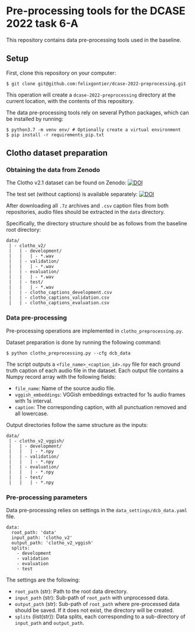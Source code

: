 # Pre-processing tools for the DCASE 2022 task 6-A

This repository contains data pre-processing tools used in the baseline.

## Setup

First, clone this repository on your computer:

````shell script
$ git clone git@github.com:felixgontier/dcase-2022-preprocessing.git
````

This operation will create a `dcase-2022-preprocessing` directory at the current location, with the contents of this repository.

The data pre-processing tools rely on several Python packages, which can be installed by running:

````shell script
$ python3.7 -m venv env/ # Optionally create a virtual environment
$ pip install -r requirements_pip.txt
````

## Clotho dataset preparation

### Obtaining the data from Zenodo

The Clotho v2.1 dataset can be found on Zenodo: [![DOI](https://zenodo.org/badge/DOI/10.5281/zenodo.4783391.svg)](https://doi.org/10.5281/zenodo.4783391)

The test set (without captions) is available separately: [![DOI](https://zenodo.org/badge/DOI/10.5281/zenodo.3865658.svg)](https://doi.org/10.5281/zenodo.3865658)

After downloading all `.7z` archives and `.csv` caption files from both repositories, audio files should be extracted in the `data` directory.

Specifically, the directory structure should be as follows from the baseline root directory:

    data/
     | - clotho_v2/
     |   | - development/
     |   |   | - *.wav
     |   | - validation/
     |   |   | - *.wav
     |   | - evaluation/
     |   |   | - *.wav
     |   | - test/
     |   |   | - *.wav
     |   | - clotho_captions_development.csv
     |   | - clotho_captions_validation.csv
     |   | - clotho_captions_evaluation.csv

### Data pre-processing

Pre-processing operations are implemented in `clotho_preprocessing.py`.

Dataset preparation is done by running the following command:

````shell script
$ python clotho_preprocessing.py --cfg dcb_data
````

The script outputs a `<file_name>_<caption_id>.npy` file for each ground truth caption of each audio file in the dataset. Each output file contains a Numpy record array with the following fields:

 * `file_name`: Name of the source audio file.
 * `vggish_embeddings`: VGGish embeddings extracted for 1s audio frames with 1s interval.
 * `caption`: The corresponding caption, with all punctuation removed and all lowercase.

Output directories follow the same structure as the inputs:

    data/
     | - clotho_v2_vggish/
     |   | - development/
     |   |   | - *.npy
     |   | - validation/
     |   |   | - *.npy
     |   | - evaluation/
     |   |   | - *.npy
     |   | - test/
     |   |   | - *.npy

### Pre-processing parameters

Data pre-processing relies on settings in the `data_settings/dcb_data.yaml` file.

    data:
      root_path: 'data'
      input_path: 'clotho_v2'
      output_path: 'clotho_v2_vggish'
      splits:
        - development
        - validation
        - evaluation
        - test

The settings are the following:

 * `root_path` (str): Path to the root data directory.
 * `input_path` (str): Sub-path of `root_path` with unprocessed data.
 * `output_path` (str): Sub-path of `root_path` where pre-processed data should be saved. If it does not exist, the directory will be created.
 * `splits` (list(str)): Data splits, each corresponding to a sub-directory of `input_path` and `output_path`.


